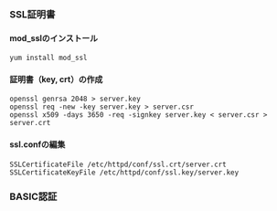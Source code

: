 ### SSL証明書

#### mod_sslのインストール

```
yum install mod_ssl
```

#### 証明書（key, crt）の作成

```
openssl genrsa 2048 > server.key
openssl req -new -key server.key > server.csr
openssl x509 -days 3650 -req -signkey server.key < server.csr > server.crt
```

#### ssl.confの編集

```
SSLCertificateFile /etc/httpd/conf/ssl.crt/server.crt
SSLCertificateKeyFile /etc/httpd/conf/ssl.key/server.key 
```

### BASIC認証



